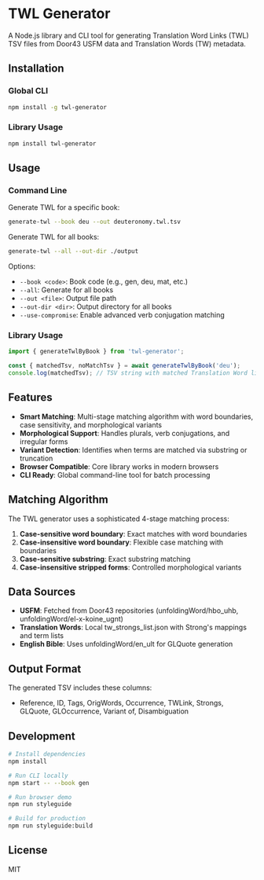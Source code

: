 # TWL Generator

A Node.js library and CLI tool for generating Translation Word Links (TWL) TSV files from Door43 USFM data and Translation Words (TW) metadata.

## Installation

### Global CLI
```bash
npm install -g twl-generator
```

### Library Usage
```bash
npm install twl-generator
```

## Usage

### Command Line
Generate TWL for a specific book:
```bash
generate-twl --book deu --out deuteronomy.twl.tsv
```

Generate TWL for all books:
```bash
generate-twl --all --out-dir ./output
```

Options:
- `--book <code>`: Book code (e.g., gen, deu, mat, etc.)
- `--all`: Generate for all books
- `--out <file>`: Output file path
- `--out-dir <dir>`: Output directory for all books
- `--use-compromise`: Enable advanced verb conjugation matching

### Library Usage
```javascript
import { generateTwlByBook } from 'twl-generator';

const { matchedTsv, noMatchTsv } = await generateTwlByBook('deu');
console.log(matchedTsv); // TSV string with matched Translation Word links
```

## Features

- **Smart Matching**: Multi-stage matching algorithm with word boundaries, case sensitivity, and morphological variants
- **Morphological Support**: Handles plurals, verb conjugations, and irregular forms
- **Variant Detection**: Identifies when terms are matched via substring or truncation
- **Browser Compatible**: Core library works in modern browsers
- **CLI Ready**: Global command-line tool for batch processing

## Matching Algorithm

The TWL generator uses a sophisticated 4-stage matching process:

1. **Case-sensitive word boundary**: Exact matches with word boundaries
2. **Case-insensitive word boundary**: Flexible case matching with boundaries  
3. **Case-sensitive substring**: Exact substring matching
4. **Case-insensitive stripped forms**: Controlled morphological variants

## Data Sources

- **USFM**: Fetched from Door43 repositories (unfoldingWord/hbo_uhb, unfoldingWord/el-x-koine_ugnt)
- **Translation Words**: Local tw_strongs_list.json with Strong's mappings and term lists
- **English Bible**: Uses unfoldingWord/en_ult for GLQuote generation

## Output Format

The generated TSV includes these columns:
- Reference, ID, Tags, OrigWords, Occurrence, TWLink, Strongs, GLQuote, GLOccurrence, Variant of, Disambiguation

## Development

```bash
# Install dependencies
npm install

# Run CLI locally
npm start -- --book gen

# Run browser demo
npm run styleguide

# Build for production
npm run styleguide:build
```

## License

MIT
